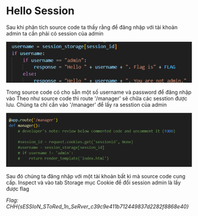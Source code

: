 # Hello Session

Sau khi phân tích source code ta thấy rằng để đăng nhập với tài khoản admin ta cần phải có session của admin

![alt text](image.png)

Trong source code có cho sẵn một số username và password để đăng nhập vào
Theo như source code thì route '/manager' sẽ chữa các sesstion được lưu. Chúng ta chỉ cần vào '/manager' để lấy ra sesstion của admin

![alt text](image-1.png)

Sau đó chúng ta đăng nhập với một tài khoản bất kì mà source code cung cấp.
Inspect và vào tab Storage mục Cookie để đổi session admin là lấy được flag

*Flag: CHH{sESSIoN_SToRed_1n_SeRver_c39c9e411b712449837d2282f8868e40}*